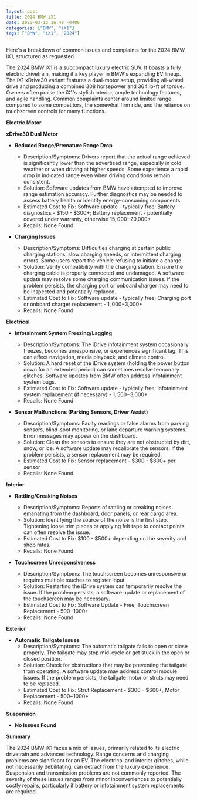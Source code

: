 ```yaml
---
layout: post
title: 2024 BMW iX1
date: 2025-03-12 16:48 -0400
categories: ["BMW", "iX1"]
tags: ["BMW", "iX1", "2024"]
---
```

Here's a breakdown of common issues and complaints for the 2024 BMW iX1, structured as requested.

The 2024 BMW iX1 is a subcompact luxury electric SUV.  It boasts a fully electric drivetrain, making it a key player in BMW's expanding EV lineup. The iX1 xDrive30 variant features a dual-motor setup, providing all-wheel drive and producing a combined 308 horsepower and 364 lb-ft of torque.  Owners often praise the iX1's stylish interior, ample technology features, and agile handling. Common complaints center around limited range compared to some competitors, the somewhat firm ride, and the reliance on touchscreen controls for many functions.

**Electric Motor**

**xDrive30 Dual Motor**

*   **Reduced Range/Premature Range Drop**
    *   Description/Symptoms: Drivers report that the actual range achieved is significantly lower than the advertised range, especially in cold weather or when driving at higher speeds. Some experience a rapid drop in indicated range even when driving conditions remain consistent.
    *   Solution: Software updates from BMW have attempted to improve range estimation accuracy. Further diagnostics may be needed to assess battery health or identify energy-consuming components.
    *   Estimated Cost to Fix: Software update - typically free; Battery diagnostics - $150 - $300+; Battery replacement - potentially covered under warranty, otherwise $15,000-$20,000+
    *   Recalls: None Found

*   **Charging Issues**
    *   Description/Symptoms: Difficulties charging at certain public charging stations, slow charging speeds, or intermittent charging errors. Some users report the vehicle refusing to initiate a charge.
    *   Solution: Verify compatibility with the charging station. Ensure the charging cable is properly connected and undamaged. A software update may resolve some charging communication issues. If the problem persists, the charging port or onboard charger may need to be inspected and potentially replaced.
    *   Estimated Cost to Fix: Software update - typically free; Charging port or onboard charger replacement - $1,000-$3,000+
    *   Recalls: None Found

**Electrical**

*   **Infotainment System Freezing/Lagging**
    *   Description/Symptoms: The iDrive infotainment system occasionally freezes, becomes unresponsive, or experiences significant lag. This can affect navigation, media playback, and climate control.
    *   Solution: A hard reset of the iDrive system (holding the power button down for an extended period) can sometimes resolve temporary glitches. Software updates from BMW often address infotainment system bugs.
    *   Estimated Cost to Fix: Software update - typically free; Infotainment system replacement (if necessary) - $1,500-$3,000+
    *   Recalls: None Found

*   **Sensor Malfunctions (Parking Sensors, Driver Assist)**
    *   Description/Symptoms: Faulty readings or false alarms from parking sensors, blind-spot monitoring, or lane departure warning systems. Error messages may appear on the dashboard.
    *   Solution: Clean the sensors to ensure they are not obstructed by dirt, snow, or ice. A software update may recalibrate the sensors. If the problem persists, a sensor replacement may be required.
    *   Estimated Cost to Fix: Sensor replacement - $300 - $800+ per sensor
    *   Recalls: None Found

**Interior**

*   **Rattling/Creaking Noises**
    *   Description/Symptoms: Reports of rattling or creaking noises emanating from the dashboard, door panels, or rear cargo area.
    *   Solution: Identifying the source of the noise is the first step. Tightening loose trim pieces or applying felt tape to contact points can often resolve the issue.
    *   Estimated Cost to Fix: $100 - $500+ depending on the severity and shop rates.
    *   Recalls: None Found

*   **Touchscreen Unresponsiveness**
    *   Description/Symptoms: The touchscreen becomes unresponsive or requires multiple touches to register input.
    *   Solution: Restarting the iDrive system can temporarily resolve the issue. If the problem persists, a software update or replacement of the touchscreen may be necessary.
    *   Estimated Cost to Fix: Software Update - Free, Touchscreen Replacement - $500-$1000+
    *   Recalls: None Found

**Exterior**

*   **Automatic Tailgate Issues**
    *   Description/Symptoms: The automatic tailgate fails to open or close properly. The tailgate may stop mid-cycle or get stuck in the open or closed position.
    *   Solution: Check for obstructions that may be preventing the tailgate from operating. A software update may address control module issues. If the problem persists, the tailgate motor or struts may need to be replaced.
    *   Estimated Cost to Fix: Strut Replacement - $300 - $600+, Motor Replacement - $500-$1000+
    *   Recalls: None Found

**Suspension**

*   **No Issues Found**

**Summary**

The 2024 BMW iX1 faces a mix of issues, primarily related to its electric drivetrain and advanced technology. Range concerns and charging problems are significant for an EV. The electrical and interior glitches, while not necessarily debilitating, can detract from the luxury experience. Suspension and transmission problems are not commonly reported. The severity of these issues ranges from minor inconveniences to potentially costly repairs, particularly if battery or infotainment system replacements are required.

